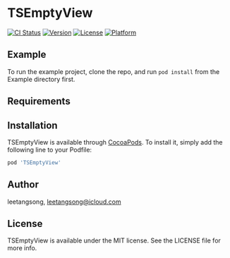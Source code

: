 # TSEmptyView

[![CI Status](http://img.shields.io/travis/leetangsong/TSEmptyView.svg?style=flat)](https://travis-ci.org/leetangsong/TSEmptyView)
[![Version](https://img.shields.io/cocoapods/v/TSEmptyView.svg?style=flat)](http://cocoapods.org/pods/TSEmptyView)
[![License](https://img.shields.io/cocoapods/l/TSEmptyView.svg?style=flat)](http://cocoapods.org/pods/TSEmptyView)
[![Platform](https://img.shields.io/cocoapods/p/TSEmptyView.svg?style=flat)](http://cocoapods.org/pods/TSEmptyView)

## Example

To run the example project, clone the repo, and run `pod install` from the Example directory first.

## Requirements

## Installation

TSEmptyView is available through [CocoaPods](http://cocoapods.org). To install
it, simply add the following line to your Podfile:

```ruby
pod 'TSEmptyView'
```

## Author

leetangsong, leetangsong@icloud.com

## License

TSEmptyView is available under the MIT license. See the LICENSE file for more info.
